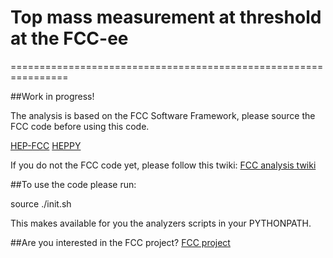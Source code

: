 # Top mass measurement at threshold at the FCC-ee
================================================================

##Work in progress!

The analysis is based on the FCC Software Framework, please source the FCC code before using this code.

[HEP-FCC](https://github.com/HEP-FCC)
[HEPPY](https://github.com/HEP-FCC/heppy)

If you do not the FCC code yet, please follow this twiki:
[FCC analysis twiki](https://twiki.cern.ch/twiki/bin/viewauth/FCC/FccSoftwareGettingStarted)

##To use the code please run:

  source ./init.sh

This makes available for you the analyzers scripts in your PYTHONPATH.

##Are you interested in the FCC project?
[FCC project](http://tlep.web.cern.ch/)
